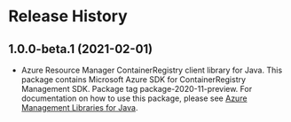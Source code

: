 # Release History

## 1.0.0-beta.1 (2021-02-01)

- Azure Resource Manager ContainerRegistry client library for Java. This package contains Microsoft Azure SDK for ContainerRegistry Management SDK.  Package tag package-2020-11-preview. For documentation on how to use this package, please see [Azure Management Libraries for Java](https://aka.ms/azsdk/java/mgmt).
